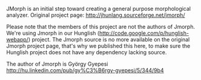 JMorph is an initial step toward creating a general purpose morphological analyzer.
Original project page: http://jhunlang.sourceforge.net/jmorph/

Please note that the members of this project are not the authors of Jmorph.
We're using Jmorph in our Hunglish (http://code.google.com/p/hunglish-webapp/) project.
The Jmorph source is no more available on the original Jmorph project page, that's why we published this here, to make sure the Hunglish project does not have any dependency lacking source.

The author of Jmorph is György Gyepesi http://hu.linkedin.com/pub/gy%C3%B6rgy-gyepesi/5/344/9b4